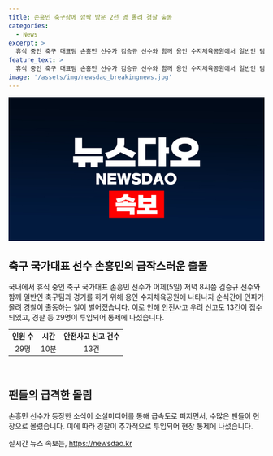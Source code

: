 ```yaml
---
title: 손흥민 축구장에 깜짝 방문 2천 명 몰려 경찰 출동
categories:
  - News
excerpt: >
  휴식 중인 축구 대표팀 손흥민 선수가 김승규 선수와 함께 용인 수지체육공원에서 일반인 팀과 경기를 했다가 인파가 몰리고 경찰이 출동하는 사태가 벌어졌습니다. 소셜미디어를 통해 손흥민의 등장 소식이 확산되자 팬들이 몰렸고, 13건의 안전사고 우려 신고가 접수됐습니다. 경찰 29명이 투입돼 통제에 나서고, 손흥민은 예정보다 10분 일찍 경기를 마치고 밤 10시 10분쯤 경기장을 빠져나갔습니다.
feature_text: >
  휴식 중인 축구 대표팀 손흥민 선수가 김승규 선수와 함께 용인 수지체육공원에서 일반인 팀과 경기를 했다가 인파가 몰리고 경찰이 출동하는 사태가 벌어졌습니다. 소셜미디어를 통해 손흥민의 등장 소식이 확산되자 팬들이 몰렸고, 13건의 안전사고 우려 신고가 접수됐습니다. 경찰 29명이 투입돼 통제에 나서고, 손흥민은 예정보다 10분 일찍 경기를 마치고 밤 10시 10분쯤 경기장을 빠져나갔습니다.
image: '/assets/img/newsdao_breakingnews.jpg'
---
```


<p><img src="/assets/img/newsdao_breakingnews.jpg" alt="firstkoreanews 속보" /></p>

<h2 data-ke-size="size26">축구 국가대표 선수 손흥민의 급작스러운 출몰</h2>

<p data-ke-size="size16">국내에서 휴식 중인 축구 국가대표 손흥민 선수가 어제(5일) 저녁 8시쯤 김승규 선수와 함께 일반인 축구팀과 경기를 하기 위해 용인 수지체육공원에 나타나자 순식간에 인파가 몰려 경찰이 출동하는 일이 벌어졌습니다. 이로 인해 안전사고 우려 신고도 13건이 접수되었고, 경찰 등 29명이 투입되어 통제에 나섰습니다. </p>

<table>
  <tr>
    <td style="text-align: center; height: 17px;"><b>인원 수</b></td>
    <td style="text-align: center; height: 17px;"><b>시간</b></td>
    <td style="text-align: center; height: 17px;"><b>안전사고 신고 건수</b></td>
  </tr>
  <tr>
    <td style="text-align: center; height: 17px;">29명</td>
    <td style="text-align: center; height: 17px;">10분</td>
    <td style="text-align: center; height: 17px;">13건</td>
  </tr>
</table>

<p data-ke-size="size16">&nbsp;</p>

<h2 data-ke-size="size26">팬들의 급격한 몰림</h2>

<p data-ke-size="size16">손흥민 선수가 등장한 소식이 소셜미디어를 통해 급속도로 퍼지면서, 수많은 팬들이 현장으로 몰렸습니다. 이에 따라 경찰이 추가적으로 투입되어 현장 통제에 나섰습니다. </p>
실시간 뉴스 속보는, <a href="https://newsdao.kr" rel="dofollow">https://newsdao.kr</a>


